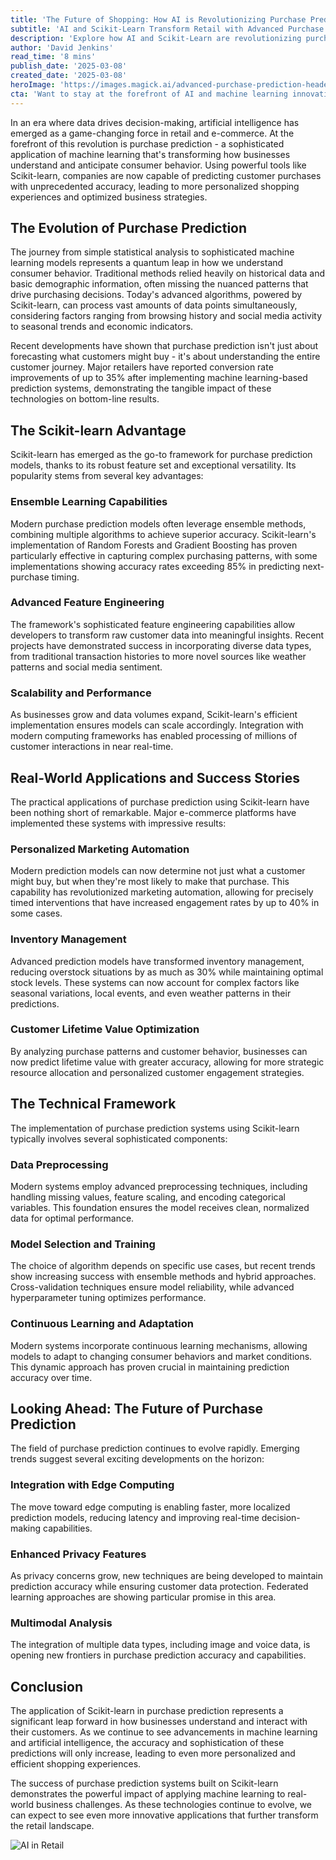 ```yaml
---
title: 'The Future of Shopping: How AI is Revolutionizing Purchase Prediction with Scikit-Learn'
subtitle: 'AI and Scikit-Learn Transform Retail with Advanced Purchase Prediction'
description: 'Explore how AI and Scikit-Learn are revolutionizing purchase prediction in retail, offering personalized shopping experiences and optimized strategies. Discover the technology and real-world applications behind this transformation in the world of e-commerce.'
author: 'David Jenkins'
read_time: '8 mins'
publish_date: '2025-03-08'
created_date: '2025-03-08'
heroImage: 'https://images.magick.ai/advanced-purchase-prediction-header.jpg'
cta: 'Want to stay at the forefront of AI and machine learning innovation? Follow us on LinkedIn at MagickAI for regular insights into cutting-edge technologies and their practical applications in business and commerce.'
---
```


In an era where data drives decision-making, artificial intelligence has emerged as a game-changing force in retail and e-commerce. At the forefront of this revolution is purchase prediction - a sophisticated application of machine learning that's transforming how businesses understand and anticipate consumer behavior. Using powerful tools like Scikit-learn, companies are now capable of predicting customer purchases with unprecedented accuracy, leading to more personalized shopping experiences and optimized business strategies.

## The Evolution of Purchase Prediction

The journey from simple statistical analysis to sophisticated machine learning models represents a quantum leap in how we understand consumer behavior. Traditional methods relied heavily on historical data and basic demographic information, often missing the nuanced patterns that drive purchasing decisions. Today's advanced algorithms, powered by Scikit-learn, can process vast amounts of data points simultaneously, considering factors ranging from browsing history and social media activity to seasonal trends and economic indicators.

Recent developments have shown that purchase prediction isn't just about forecasting what customers might buy - it's about understanding the entire customer journey. Major retailers have reported conversion rate improvements of up to 35% after implementing machine learning-based prediction systems, demonstrating the tangible impact of these technologies on bottom-line results.

## The Scikit-learn Advantage

Scikit-learn has emerged as the go-to framework for purchase prediction models, thanks to its robust feature set and exceptional versatility. Its popularity stems from several key advantages:

### Ensemble Learning Capabilities

Modern purchase prediction models often leverage ensemble methods, combining multiple algorithms to achieve superior accuracy. Scikit-learn's implementation of Random Forests and Gradient Boosting has proven particularly effective in capturing complex purchasing patterns, with some implementations showing accuracy rates exceeding 85% in predicting next-purchase timing.

### Advanced Feature Engineering

The framework's sophisticated feature engineering capabilities allow developers to transform raw customer data into meaningful insights. Recent projects have demonstrated success in incorporating diverse data types, from traditional transaction histories to more novel sources like weather patterns and social media sentiment.

### Scalability and Performance

As businesses grow and data volumes expand, Scikit-learn's efficient implementation ensures models can scale accordingly. Integration with modern computing frameworks has enabled processing of millions of customer interactions in near real-time.

## Real-World Applications and Success Stories

The practical applications of purchase prediction using Scikit-learn have been nothing short of remarkable. Major e-commerce platforms have implemented these systems with impressive results:

### Personalized Marketing Automation

Modern prediction models can now determine not just what a customer might buy, but when they're most likely to make that purchase. This capability has revolutionized marketing automation, allowing for precisely timed interventions that have increased engagement rates by up to 40% in some cases.

### Inventory Management

Advanced prediction models have transformed inventory management, reducing overstock situations by as much as 30% while maintaining optimal stock levels. These systems can now account for complex factors like seasonal variations, local events, and even weather patterns in their predictions.

### Customer Lifetime Value Optimization

By analyzing purchase patterns and customer behavior, businesses can now predict lifetime value with greater accuracy, allowing for more strategic resource allocation and personalized customer engagement strategies.

## The Technical Framework

The implementation of purchase prediction systems using Scikit-learn typically involves several sophisticated components:

### Data Preprocessing

Modern systems employ advanced preprocessing techniques, including handling missing values, feature scaling, and encoding categorical variables. This foundation ensures the model receives clean, normalized data for optimal performance.

### Model Selection and Training

The choice of algorithm depends on specific use cases, but recent trends show increasing success with ensemble methods and hybrid approaches. Cross-validation techniques ensure model reliability, while advanced hyperparameter tuning optimizes performance.

### Continuous Learning and Adaptation

Modern systems incorporate continuous learning mechanisms, allowing models to adapt to changing consumer behaviors and market conditions. This dynamic approach has proven crucial in maintaining prediction accuracy over time.

## Looking Ahead: The Future of Purchase Prediction

The field of purchase prediction continues to evolve rapidly. Emerging trends suggest several exciting developments on the horizon:

### Integration with Edge Computing

The move toward edge computing is enabling faster, more localized prediction models, reducing latency and improving real-time decision-making capabilities.

### Enhanced Privacy Features

As privacy concerns grow, new techniques are being developed to maintain prediction accuracy while ensuring customer data protection. Federated learning approaches are showing particular promise in this area.

### Multimodal Analysis

The integration of multiple data types, including image and voice data, is opening new frontiers in purchase prediction accuracy and capabilities.

## Conclusion

The application of Scikit-learn in purchase prediction represents a significant leap forward in how businesses understand and interact with their customers. As we continue to see advancements in machine learning and artificial intelligence, the accuracy and sophistication of these predictions will only increase, leading to even more personalized and efficient shopping experiences.

The success of purchase prediction systems built on Scikit-learn demonstrates the powerful impact of applying machine learning to real-world business challenges. As these technologies continue to evolve, we can expect to see even more innovative applications that further transform the retail landscape.

![AI in Retail](https://i.magick.ai/PIXE/1738406181100_magick_img.webp)